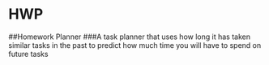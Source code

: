# HWP
##Homework Planner
###A task planner that uses how long it has taken similar tasks in the past to predict how much time you will have to spend on future tasks
